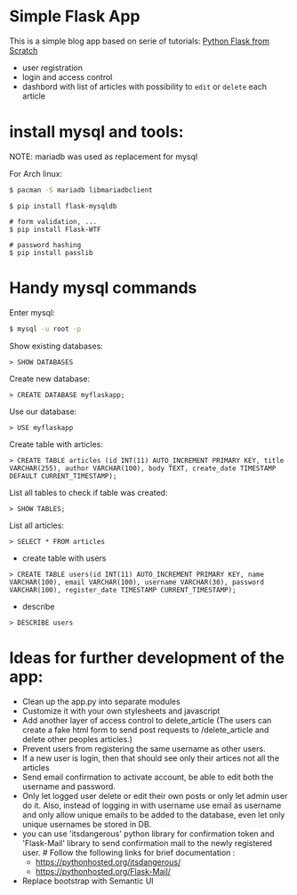 # Simple Flask App
This is a simple blog app based on serie of tutorials: [Python Flask from Scratch](https://www.youtube.com/watch?v=zRwy8gtgJ1A&list=PLillGF-RfqbbbPz6GSEM9hLQObuQjNoj_)
* user registration
* login and access control
* dashbord with list of articles with possibility to `edit` or `delete` each article



# install mysql and tools:
NOTE: mariadb was used as replacement for mysql

For Arch linux:
```sh
$ pacman -S mariadb libmariadbclient
```

```
$ pip install flask-mysqldb

# form validation, ...
$ pip install Flask-WTF

# password hashing
$ pip install passlib
```

# Handy mysql commands
Enter mysql:
```sh
$ mysql -u root -p
```

Show existing databases:
```mysql
> SHOW DATABASES
```

Create new database:
```
> CREATE DATABASE myflaskapp;
```

Use our database:
```mysql
> USE myflaskapp
```

Create table with articles:
```mysql
> CREATE TABLE articles (id INT(11) AUTO_INCREMENT PRIMARY KEY, title VARCHAR(255), author VARCHAR(100), body TEXT, create_date TIMESTAMP DEFAULT CURRENT_TIMESTAMP);
```

List all tables to check if table was created:
```mysql
> SHOW TABLES;
```

List all articles:
```
> SELECT * FROM articles
```

* create table with users
```mysql
> CREATE TABLE users(id INT(11) AUTO_INCREMENT PRIMARY KEY, name VARCHAR(100), email VARCHAR(100), username VARCHAR(30), password VARCHAR(100), register_date TIMESTAMP CURRENT_TIMESTAMP);
```

* describe
```
> DESCRIBE users
```

# Ideas for further development of the app:
* Clean up the app.py into separate modules
* Customize it with your own stylesheets and javascript
* Add another layer of access control to delete_article (The users can create a fake html form to send post requests to /delete_article and delete other peoples articles.)
* Prevent users from registering the same username as other users.
* If a new user is login, then that should see only their artices not all the articles
* Send email confirmation to activate account, be able to edit both the username and password.
* Only let logged user delete or edit their own posts or only let admin user do it. Also, instead of logging in with username use email as username and only allow unique emails to be added to the database, even let only unique usernames be stored in DB.﻿
* you can use 'itsdangerous' python library for confirmation token and 'Flask-Mail' library to send confirmation mail to the newly registered user. # Follow the following links for brief documentation :
    - https://pythonhosted.org/itsdangerous/
    - https://pythonhosted.org/Flask-Mail/﻿
* Replace bootstrap with Semantic UI